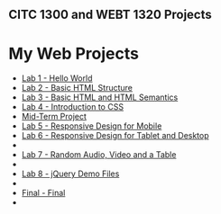 ## CITC 1300 and WEBT 1320 Projects
<h1>My Web Projects</h1>

<ul> 
<li><a href="basic web desgn/index.html" target="_blank"> Lab 1 - Hello World<a></li>
<li><a href="lab 2/index.html" target="_blank"> Lab 2 - Basic HTML Structure<a></li>
<li><a href="lab 3/index.html" target="_blank"> Lab 3 - Basic HTML and HTML Semantics<a></li>
<li><a href="lab 4/index.html" target="_blank">Lab 4 - Introduction to CSS<a></li>
<li><a href="midterm/index.html" target="_blank"> Mid-Term Project<a></li>
<li><a href="lab 5/index.html" target="_blank"> Lab 5 - Responsive Design for Mobile<a></li>
<li><a href="lab 6/index.html" target="_blank"> Lab 6 - Responsive Design for Tablet and Desktop<a><li>
<li><a href="lab 7/index.html" target="_blank"> Lab 7 - Random Audio, Video and a Table<a><li>
<li><a href="lab 8/index.html" target="_blank"> Lab 8 - jQuery Demo Files<a><li>
<li><a href="final/index.html" target="_blank"> Final - Final<a><li>
</ul>